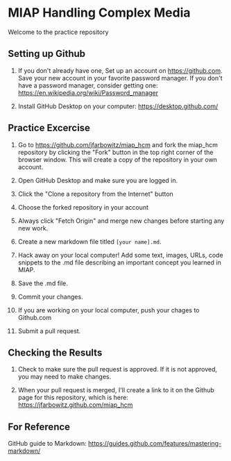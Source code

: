 # MIAP Handling Complex Media

Welcome to the practice repository

## Setting up Github

1. If you don't already have one, Set up an account on <https://github.com>. Save your new account in your favorite password manager. If you don't have a password manager, consider getting one: <https://en.wikipedia.org/wiki/Password_manager>

2. Install GitHub Desktop on your computer: <https://desktop.github.com/>

## Practice Excercise

1. Go to <https://github.com/jfarbowitz/miap_hcm> and fork the miap_hcm repository by clicking the "Fork" button in the top right corner of the browser window. This will create a copy of the repository in your own account.

2. Open GitHub Desktop and make sure you are logged in.

3. Click the "Clone a repository from the Internet" button

4. Choose the forked repository in your account

5. Always click "Fetch Origin" and merge new changes before starting any new work.

6. Create a new markdown file titled `[your name].md`. 

7. Hack away on your local computer! Add some text, images, URLs, code snippets to the .md file describing an important concept you learned in MIAP. 

8. Save the .md file.

9. Commit your changes.

10. If you are working on your local computer, push your chages to Github.com

11. Submit a pull request.

## Checking the Results

1. Check to make sure the pull request is approved. If it is not approved, you may need to make changes.

2. When your pull request is merged, I'll create a link to it on the Github page for this repository, which is here: <https://jfarbowitz.github.com/miap_hcm>

## For Reference
GitHub guide to Markdown: <https://guides.github.com/features/mastering-markdown/>

